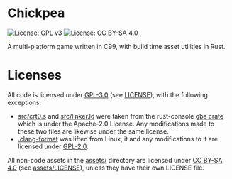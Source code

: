 # Chickpea

[![License: GPL v3](https://img.shields.io/badge/License-GPLv3-blue.svg)](https://www.gnu.org/licenses/gpl-3.0) [![License: CC BY-SA 4.0](https://img.shields.io/badge/License-CC%20BY--SA%204.0-lightgrey.svg)](https://creativecommons.org/licenses/by-sa/4.0/)

A multi-platform game written in C99, with build time asset utilities in Rust.

# Licenses

All code is licensed under [GPL-3.0](https://www.gnu.org/licenses/gpl-3.0.en.html) (see [LICENSE]()), with the following exceptions:

* [src/crt0.s]() and [src/linker.ld]() were taken from the rust-console [gba crate](https://github.com/rust-console/gba) which is under the Apache-2.0 License. Any modifications made to these two files are likewise under the same license.
* [.clang-format]() was lifted from Linux, it and any modifications to it are licensed under [GPL-2.0](https://www.gnu.org/licenses/old-licenses/gpl-2.0.en.html).

All non-code assets in the [assets/]() directory are licensed under [CC BY-SA 4.0](https://creativecommons.org/licenses/by-sa/4.0/) (see [assets/LICENSE]()), unless they have their own LICENSE file.
